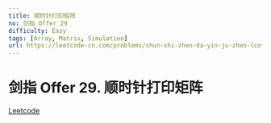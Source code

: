 ```yaml
---
title: 顺时针打印矩阵
no: 剑指 Offer 29
difficulty: Easy
tags: [Array, Matrix, Simulation]
url: https://leetcode-cn.com/problems/shun-shi-zhen-da-yin-ju-zhen-lcof/
---
```


# 剑指 Offer 29. 顺时针打印矩阵

[Leetcode](https://leetcode-cn.com/problems/shun-shi-zhen-da-yin-ju-zhen-lcof/)

